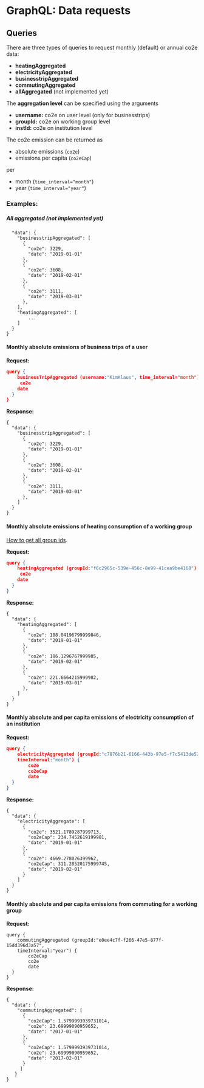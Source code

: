 # GraphQL: Data requests

## Queries

There are three types of queries to request monthly (default) or annual co2e data:

- **heatingAggregated**
- **electricityAggregated**
- **businesstripAggregated**
- **commutingAggregated**
- **allAggregated** (not implemented yet)

The **aggregation level** can be specified using the arguments

- **username:** co2e on user level (only for businesstrips)
- **groupId:** co2e on working group level
- **instId:** co2e on institution level

The co2e emission can be returned as

- absolute emissions (`co2e`)
- emissions per capita (`co2eCap`)

per

- month (`time_interval="month"`)
- year (`time_interval="year"`)

### Examples:

##### All aggregated (not implemented yet)

```
  "data": {
    "businesstripAggregated": [
      {
        "co2e": 3229,
        "date": "2019-01-01"
      },
      {
        "co2e": 3608,
        "date": "2019-02-01"
      },
      {
        "co2e": 3111,
        "date": "2019-03-01"
      },
    ],
    "heatingAggregated": [
        ...
    ]
  }
}
```

#### Monthly absolute emissions of business trips of a user
**Request:**

``` json
query {
	businessTripAggregated (username:"KimKlaus", time_interval="month") {
	 co2e
    date
  }
}
```

**Response:**

```
{
  "data": {
    "businesstripAggregated": [
      {
        "co2e": 3229,
        "date": "2019-01-01"
      },
      {
        "co2e": 3608,
        "date": "2019-02-01"
      },
      {
        "co2e": 3111,
        "date": "2019-03-01"
      },
    ]
  }
}
```

#### Monthly absolute emissions of heating consumption of a working group

[How to get all group ids](./authentication.md).

**Request:**

``` json
query {
	heatingAggregated (groupId:"f6c2965c-539e-456c-8e99-41cea9be4168") {
	 co2e
    date
  }
}
```

**Response:**

```
{
  "data": {
    "heatingAggregated": [
      {
        "co2e": 188.04196799999846,
        "date": "2019-01-01"
      },
      {
        "co2e": 186.1296767999985,
        "date": "2019-02-01"
      },
      {
        "co2e": 221.6664215999982,
        "date": "2019-03-01"
      },
    ]
  }
}
```

#### Monthly absolute and per capita emissions of electricity consumption of an institution

**Request:**

``` json
query {
	electricityAggregated (groupId:"c7876b21-6166-443b-97e5-f7c5413de520",
    timeInterval:"month") {
		co2e
    	co2eCap
    	date
  }
}
```

**Response:**

```
{
  "data": {
    "electricityAggregate": [
      {
        "co2e": 3521.1789287999713,
        "co2eCap": 234.7452619199981,
        "date": "2019-01-01"
      },
      {
        "co2e": 4669.278026399962,
        "co2eCap": 311.28520175999745,
        "date": "2019-02-01"
      }
    ]
  }
}
```


#### Monthly absolute and per capita emissions from commuting for a working group

**Request:**

```
query {
	commutingAggregated (groupId:"e0ee4c7f-f266-47e5-877f-15dd396d3a57",
    timeInterval:"year") {
    	co2eCap
    	co2e
    	date
  }
}
```

**Response:**

```
{
  "data": {
    "commutingAggregated": [
      {
        "co2eCap": 1.5799993939731014,
        "co2e": 23.69999090959652,
        "date": "2017-01-01"
      },
      {
        "co2eCap": 1.5799993939731014,
        "co2e": 23.69999090959652,
        "date": "2017-02-01"
      }
     ]
   }
}
```
